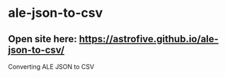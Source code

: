# ale-json-to-csv
## Open site here: https://astrofive.github.io/ale-json-to-csv/

Converting ALE JSON to CSV
